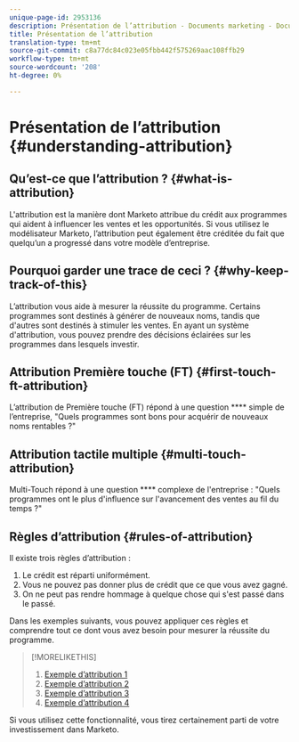```yaml
---
unique-page-id: 2953136
description: Présentation de l’attribution - Documents marketing - Documentation du produit
title: Présentation de l’attribution
translation-type: tm+mt
source-git-commit: c8a77dc84c023e05fbb442f575269aac108ffb29
workflow-type: tm+mt
source-wordcount: '208'
ht-degree: 0%

---
```



# Présentation de l’attribution {#understanding-attribution}

## Qu’est-ce que l’attribution ? {#what-is-attribution}

L&#39;attribution est la manière dont Marketo attribue du crédit aux programmes qui aident à influencer les ventes et les opportunités. Si vous utilisez le modélisateur Marketo, l’attribution peut également être créditée du fait que quelqu’un a progressé dans votre modèle d’entreprise.

## Pourquoi garder une trace de ceci ? {#why-keep-track-of-this}

L’attribution vous aide à mesurer la réussite du programme. Certains programmes sont destinés à générer de nouveaux noms, tandis que d&#39;autres sont destinés à stimuler les ventes. En ayant un système d&#39;attribution, vous pouvez prendre des décisions éclairées sur les programmes dans lesquels investir.

## Attribution Première touche (FT) {#first-touch-ft-attribution}

L’attribution de Première touche (FT) répond à une question **** simple de l’entreprise, &quot;Quels programmes sont bons pour acquérir de nouveaux noms rentables ?&quot;

## Attribution tactile multiple {#multi-touch-attribution}

Multi-Touch répond à une question **** complexe de l&#39;entreprise : &quot;Quels programmes ont le plus d&#39;influence sur l&#39;avancement des ventes au fil du temps ?&quot;

## Règles d’attribution {#rules-of-attribution}

Il existe trois règles d’attribution :

1. Le crédit est réparti uniformément.
1. Vous ne pouvez pas donner plus de crédit que ce que vous avez gagné.
1. On ne peut pas rendre hommage à quelque chose qui s&#39;est passé dans le passé.

Dans les exemples suivants, vous pouvez appliquer ces règles et comprendre tout ce dont vous avez besoin pour mesurer la réussite du programme.

>[!MORELIKETHIS]
>
>1. [Exemple d’attribution 1](/help/marketo/product-docs/reporting/revenue-cycle-analytics/revenue-tools/attribution/attribution-example-1.md)
>1. [Exemple d’attribution 2](/help/marketo/product-docs/reporting/revenue-cycle-analytics/revenue-tools/attribution/attribution-example-2.md)
>1. [Exemple d’attribution 3](/help/marketo/product-docs/reporting/revenue-cycle-analytics/revenue-tools/attribution/attribution-example-3.md)
>1. [Exemple d’attribution 4](/help/marketo/product-docs/reporting/revenue-cycle-analytics/revenue-tools/attribution/attribution-example-4.md)


Si vous utilisez cette fonctionnalité, vous tirez certainement parti de votre investissement dans Marketo.
